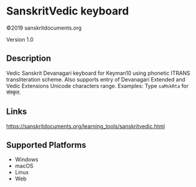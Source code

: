 SanskritVedic keyboard
==============

©2019 sanskritdocuments.org

Version 1.0

Description
-----------

Vedic Sanskrit Devanagari keyboard for Keyman10 using phonetic ITRANS transliteration scheme. Also supports entry of Devanagari Extended and Vedic Extensions Unicode characters range. 
Examples: Type `saMskRta` for संस्कृत. 

Links
-----

https://sanskritdocuments.org/learning_tools/sanskritvedic.html

Supported Platforms
-------------------
 * Windows
 * macOS
 * Linux
 * Web

